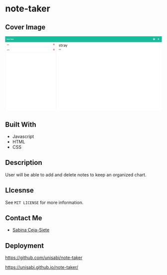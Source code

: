 # note-taker
## Cover Image 
![image](./notetaker.png)
## Built With
* Javascript
* HTML
* CSS
## Description
User will be able to add and delete notes to keep an organized chart.

## LIcesnse
See `MIT LICENSE` for more information.
## Contact Me
* [Sabina Ceja-Siete](https://github.com/unisabi)
## Deployment
https://github.com/unisabi/note-taker

https://unisabi.github.io/note-taker/
